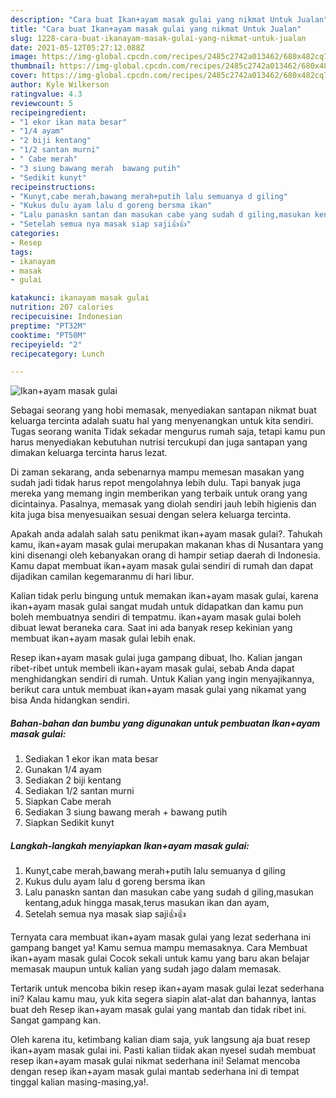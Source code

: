 ```yaml
---
description: "Cara buat Ikan+ayam masak gulai yang nikmat Untuk Jualan"
title: "Cara buat Ikan+ayam masak gulai yang nikmat Untuk Jualan"
slug: 1228-cara-buat-ikanayam-masak-gulai-yang-nikmat-untuk-jualan
date: 2021-05-12T05:27:12.088Z
image: https://img-global.cpcdn.com/recipes/2485c2742a013462/680x482cq70/ikanayam-masak-gulai-foto-resep-utama.jpg
thumbnail: https://img-global.cpcdn.com/recipes/2485c2742a013462/680x482cq70/ikanayam-masak-gulai-foto-resep-utama.jpg
cover: https://img-global.cpcdn.com/recipes/2485c2742a013462/680x482cq70/ikanayam-masak-gulai-foto-resep-utama.jpg
author: Kyle Wilkerson
ratingvalue: 4.3
reviewcount: 5
recipeingredient:
- "1 ekor ikan mata besar"
- "1/4 ayam"
- "2 biji kentang"
- "1/2 santan murni"
- " Cabe merah"
- "3 siung bawang merah  bawang putih"
- "Sedikit kunyt"
recipeinstructions:
- "Kunyt,cabe merah,bawang merah+putih lalu semuanya d giling"
- "Kukus dulu ayam lalu d goreng bersma ikan"
- "Lalu panaskn santan dan masukan cabe yang sudah d giling,masukan kentang,aduk hingga masak,terus masukan ikan dan ayam,"
- "Setelah semua nya masak siap saji👍👍"
categories:
- Resep
tags:
- ikanayam
- masak
- gulai

katakunci: ikanayam masak gulai 
nutrition: 207 calories
recipecuisine: Indonesian
preptime: "PT32M"
cooktime: "PT50M"
recipeyield: "2"
recipecategory: Lunch

---
```



![Ikan+ayam masak gulai](https://img-global.cpcdn.com/recipes/2485c2742a013462/680x482cq70/ikanayam-masak-gulai-foto-resep-utama.jpg)

Sebagai seorang yang hobi memasak, menyediakan santapan nikmat buat keluarga tercinta adalah suatu hal yang menyenangkan untuk kita sendiri. Tugas seorang  wanita Tidak sekadar mengurus rumah saja, tetapi kamu pun harus menyediakan kebutuhan nutrisi tercukupi dan juga santapan yang dimakan keluarga tercinta harus lezat.

Di zaman  sekarang, anda sebenarnya mampu memesan masakan yang sudah jadi tidak harus repot mengolahnya lebih dulu. Tapi banyak juga mereka yang memang ingin memberikan yang terbaik untuk orang yang dicintainya. Pasalnya, memasak yang diolah sendiri jauh lebih higienis dan kita juga bisa menyesuaikan sesuai dengan selera keluarga tercinta. 



Apakah anda adalah salah satu penikmat ikan+ayam masak gulai?. Tahukah kamu, ikan+ayam masak gulai merupakan makanan khas di Nusantara yang kini disenangi oleh kebanyakan orang di hampir setiap daerah di Indonesia. Kamu dapat membuat ikan+ayam masak gulai sendiri di rumah dan dapat dijadikan camilan kegemaranmu di hari libur.

Kalian tidak perlu bingung untuk memakan ikan+ayam masak gulai, karena ikan+ayam masak gulai sangat mudah untuk didapatkan dan kamu pun boleh membuatnya sendiri di tempatmu. ikan+ayam masak gulai boleh dibuat lewat beraneka cara. Saat ini ada banyak resep kekinian yang membuat ikan+ayam masak gulai lebih enak.

Resep ikan+ayam masak gulai juga gampang dibuat, lho. Kalian jangan ribet-ribet untuk membeli ikan+ayam masak gulai, sebab Anda dapat menghidangkan sendiri di rumah. Untuk Kalian yang ingin menyajikannya, berikut cara untuk membuat ikan+ayam masak gulai yang nikamat yang bisa Anda hidangkan sendiri.

<!--inarticleads1-->

##### Bahan-bahan dan bumbu yang digunakan untuk pembuatan Ikan+ayam masak gulai:

1. Sediakan 1 ekor ikan mata besar
1. Gunakan 1/4 ayam
1. Sediakan 2 biji kentang
1. Sediakan 1/2 santan murni
1. Siapkan  Cabe merah
1. Sediakan 3 siung bawang merah + bawang putih
1. Siapkan Sedikit kunyt




<!--inarticleads2-->

##### Langkah-langkah menyiapkan Ikan+ayam masak gulai:

1. Kunyt,cabe merah,bawang merah+putih lalu semuanya d giling
1. Kukus dulu ayam lalu d goreng bersma ikan
1. Lalu panaskn santan dan masukan cabe yang sudah d giling,masukan kentang,aduk hingga masak,terus masukan ikan dan ayam,
1. Setelah semua nya masak siap saji👍👍




Ternyata cara membuat ikan+ayam masak gulai yang lezat sederhana ini gampang banget ya! Kamu semua mampu memasaknya. Cara Membuat ikan+ayam masak gulai Cocok sekali untuk kamu yang baru akan belajar memasak maupun untuk kalian yang sudah jago dalam memasak.

Tertarik untuk mencoba bikin resep ikan+ayam masak gulai lezat sederhana ini? Kalau kamu mau, yuk kita segera siapin alat-alat dan bahannya, lantas buat deh Resep ikan+ayam masak gulai yang mantab dan tidak ribet ini. Sangat gampang kan. 

Oleh karena itu, ketimbang kalian diam saja, yuk langsung aja buat resep ikan+ayam masak gulai ini. Pasti kalian tiidak akan nyesel sudah membuat resep ikan+ayam masak gulai nikmat sederhana ini! Selamat mencoba dengan resep ikan+ayam masak gulai mantab sederhana ini di tempat tinggal kalian masing-masing,ya!.


